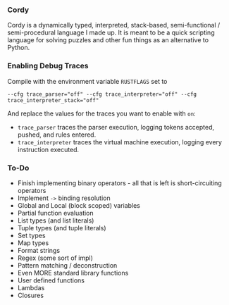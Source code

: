### Cordy

Cordy is a dynamically typed, interpreted, stack-based, semi-functional / semi-procedural language I made up. It is meant to be a quick scripting language for solving puzzles and other fun things as an alternative to Python.

### Enabling Debug Traces

Compile with the environment variable `RUSTFLAGS` set to

```
--cfg trace_parser="off" --cfg trace_interpreter="off" --cfg trace_interpreter_stack="off"
```

And replace the values for the traces you want to enable with `on`:

- `trace_parser` traces the parser execution, logging tokens accepted, pushed, and rules entered.
- `trace_interpreter` traces the virtual machine execution, logging every instruction executed.

### To-Do

- Finish implementing binary operators - all that is left is short-circuiting operators
- Implement `->` binding resolution
- Global and Local (block scoped) variables
- Partial function evaluation
- List types (and list literals)
- Tuple types (and tuple literals)
- Set types
- Map types
- Format strings
- Regex (some sort of impl)
- Pattern matching / deconstruction
- Even MORE standard library functions
- User defined functions
- Lambdas
- Closures